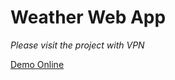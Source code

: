 # Weather Web App

*Please visit the project with VPN*

[Demo Online](https://weather-kappa-ecru.vercel.app/)


